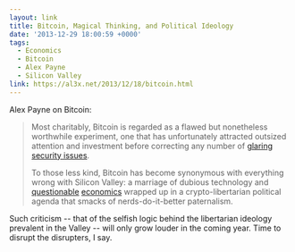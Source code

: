 ```yaml
---
layout: link
title: Bitcoin, Magical Thinking, and Political Ideology
date: '2013-12-29 18:00:59 +0000'
tags:
  - Economics
  - Bitcoin
  - Alex Payne
  - Silicon Valley
link: https://al3x.net/2013/12/18/bitcoin.html
---
```

Alex Payne on Bitcoin:

> Most charitably, Bitcoin is regarded as a flawed but nonetheless worthwhile experiment, one that has unfortunately attracted outsized attention and investment before correcting any number of [glaring security issues][1].
> 
> To those less kind, Bitcoin has become synonymous with everything wrong with Silicon Valley: a marriage of dubious technology and [questionable][2] [economics][3] wrapped up in a crypto-libertarian political agenda that smacks of nerds-do-it-better paternalism.

Such criticism -- that of the selfish logic behind the libertarian ideology prevalent in the Valley -- will only grow louder in the coming year. Time to disrupt the disrupters, I say.

[1]: https://en.bitcoin.it/wiki/Weaknesses
[2]: http://www.economonitor.com/blog/2013/03/bitcoin-bubble-or-new-virtual-currency/
[3]: http://marginalrevolution.com/marginalrevolution/2011/04/the-economics-of-bitcoin.html